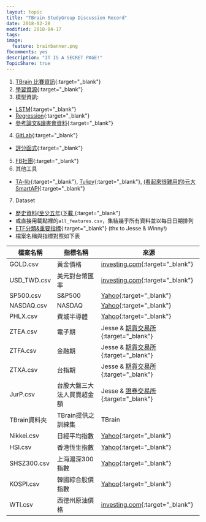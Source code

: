 ```yaml
---
layout: topic
title: "TBrain StudyGroup Discussion Record"
date: 2018-02-28
modified: 2018-04-17
tags:
image:
  feature: brainbanner.png
fbcomments: yes
description: "IT IS A SECRET PAGE!"
TopicShare: true
---
```


1. [TBrain 比賽資訊](./TBrainCompInfo){:target="_blank"}
2. [學習資源](./Materials){:target="_blank"}
3. 模型資訊:
  * [LSTM](./LSTM){:target="_blank"}
  * [Regression](./Reg){:target="_blank"}
  * [參考論文&讀書會資料](https://drive.google.com/drive/folders/1FV9oZKuYcQo2NWabh0yNgXgkFKMttkhI?usp=sharing){:target="_blank"}
4. [GitLab](https://gitlab.com/tbrain-study/){:target="_blank"}
  * [評分函式](https://gitlab.com/tbrain-study/RatingFunctions_WHWang){:target="_blank"}
5. [FB社團](https://www.facebook.com/groups/2088733444739908/){:target="_blank"}
6. 其他工具
  * [TA-lib](https://github.com/mrjbq7/ta-lib){:target="_blank"}, [Tulipy](https://github.com/cirla/tulipy){:target="_blank"}, [(看起來很難用的)元大SmartAPI](http://www.yuantafutures.com.tw/pages/static-pages/service_future/product1_7.aspx?Node=65af4d99-3e51-4d4d-8802-ad5d9178187e&Show=LIST){:target="_blank"}
7. Dataset
  * [歷史資料(至少五年)下載 ](https://drive.google.com/open?id=1uEcnzjMrehnYUqVAjavUhmRUcOw8SDyv){:target="_blank"}
  * 或直接用載點裡的`all_features.csv`，集結幾乎所有資料並以每日日期排列
  * [ETF分類&重要指標](./rec.jpg){:target="_blank"} (thx to Jesse & Winny!)
  * 檔案名稱與指標對照如下表

| 檔案名稱  | 指標名稱 | 來源|
|----------|---------|-----|
| GOLD.csv | 黃金價格 | [investing.com](https://www.investing.com/commodities/gold-historical-data){:target="_blank"}|
| USD_TWD.csv |美元對台幣匯率 | [investing.com](https://www.investing.com/currencies/usd-twd-historical-data){:target="_blank"}|
| SP500.csv | S&P500 | [Yahoo](https://finance.yahoo.com/quote/%5EGSPC/history?p=^GSPC){:target="_blank"}|
| NASDAQ.csv | NASDAQ | [Yahoo](https://finance.yahoo.com/quote/%5EIXIC/history?p=%5EIXIC){:target="_blank"}|
| PHLX.csv | 費城半導體 | [Yahoo](https://finance.yahoo.com/quote/%5ESOX/history?p=%5ESOX){:target="_blank"}|
| ZTEA.csv | 電子期 | Jesse & [期貨交易所](http://www.taifex.com.tw/chinese/3/3_1_1.asp){:target="_blank"} |
| ZTFA.csv | 金融期 | Jesse & [期貨交易所](http://www.taifex.com.tw/chinese/3/3_1_1.asp){:target="_blank"} |
| ZTXA.csv | 台指期 | Jesse & [期貨交易所](http://www.taifex.com.tw/chinese/3/3_1_1.asp){:target="_blank"} |
| JurP.csv | 台股大盤三大法人買賣超金額 | Jesse & [證券交易所](http://www.twse.com.tw/zh/page/trading/fund/BFI82U.html){:target="_blank"}  |
| TBrain資料夾 | TBrain提供之訓練集 | TBrain |
| Nikkei.csv | 日經平均指數 | [Yahoo](https://finance.yahoo.com/quote/7DTX.SW/history?p=7DTX.SW){:target="_blank"}|
| HSI.csv | 香港恆生指數 | [Yahoo](https://finance.yahoo.com/quote/%5EHSI/history?p=%5EHSI){:target="_blank"}|
| SHSZ300.csv | 上海滬深300指數 | [Yahoo](https://finance.yahoo.com/quote/%5ESHSZ300/history?p=%5ESHSZ300){:target="_blank"}|
| KOSPI.csv | 韓國綜合股價指數 | [Yahoo](https://finance.yahoo.com/quote/%5EKOSPI/history?p=^KOSPI){:target="_blank"}|
| WTI.csv | 西德州原油價格 | [investing.com](https://www.investing.com/commodities/crude-oil-historical-data){:target="_blank"}|
